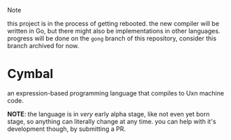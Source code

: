 > [!NOTE]
> this project is in the process of getting rebooted.
> the new compiler will be written in Go, but there might also be implementations in other languages.
> progress will be done on the `gong` branch of this repository, consider this branch archived for now.

# Cymbal

an expression-based programming language that compiles to Uxn machine code.

**NOTE**: the language is in *very* early alpha stage, like not even yet born stage,
so anything can literally change at any time. you can help with it's development though,
by submitting a PR.
